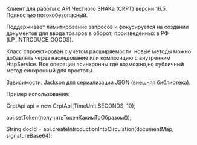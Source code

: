 Клиент для работы с API Честного ЗНАКа (CRPT) версии 16.5. Полностью потокобезопасный.

Поддерживает лимитирование запросов и фокусируется на создании документов для ввода товаров в оборот, произведенных в РФ (LP_INTRODUCE_GOODS).

Класс спроектирован с учетом расширяемости: новые методы можно добавлять через наследование или композицию с внутренним HttpService. Все операции асинхронны где возможно,но публичный метод синхронный для простоты.

Зависимости: Jackson для сериализации JSON (внешняя библиотека).

Пример использования:

CrptApi api = new CrptApi(TimeUnit.SECONDS, 10);

api.setToken(получитьТокенКакимТоОбразом());

String docId = api.createIntroductionIntoCirculation(documentMap, signatureBase64);
